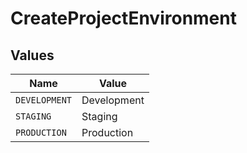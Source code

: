 # CreateProjectEnvironment


## Values

| Name          | Value         |
| ------------- | ------------- |
| `DEVELOPMENT` | Development   |
| `STAGING`     | Staging       |
| `PRODUCTION`  | Production    |